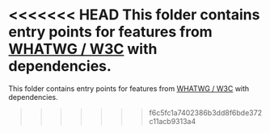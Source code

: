 <<<<<<< HEAD
This folder contains entry points for features from [WHATWG / W3C](https://github.com/zloirock/core-js/tree/v3#web-standards) with dependencies.
=======
This folder contains entry points for features from [WHATWG / W3C](https://github.com/zloirock/core-js#web-standards) with dependencies.
>>>>>>> f6c5fc1a7402386b3dd8f6bde372c11acb9313a4
